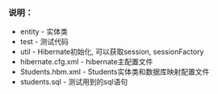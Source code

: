 ### 说明：
* entity - 实体类
* test - 测试代码
* util - Hibernate初始化, 可以获取session, sessionFactory
* hibernate.cfg.xml - hibernate主配置文件
* Students.hbm.xml - Students实体类和数据库映射配置文件
* students.sql - 测试用到的sql语句